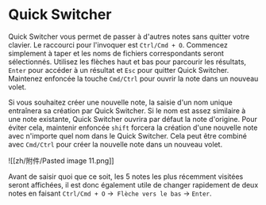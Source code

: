 # Quick Switcher

Quick Switcher vous permet de passer à d'autres notes sans quitter votre clavier. Le raccourci pour l'invoquer est `Ctrl/Cmd + O`. Commencez simplement à taper et les noms de fichiers correspondants seront sélectionnés. Utilisez les flèches haut et bas pour parcourir les résultats, `Enter` pour accéder à un résultat et `Esc` pour quitter Quick Switcher. Maintenez enfoncée la touche `Cmd/Ctrl` pour ouvrir la note dans un nouveau volet.

Si vous souhaitez créer une nouvelle note, la saisie d'un nom unique entraînera sa création par Quick Switcher. Si le nom est assez similaire à une note existante, Quick Switcher ouvrira par défaut la note d'origine. Pour éviter cela, maintenir enfoncée `shift` forcera la création d'une nouvelle note avec n'importe quel nom dans le Quick Switcher. Cela peut être combiné avec `Cmd/Ctrl` pour créer la nouvelle note dans un nouveau volet.

![[zh/附件/Pasted image 11.png]]

Avant de saisir quoi que ce soit, les 5 notes les plus récemment visitées seront affichées, il est donc également utile de changer rapidement de deux notes en faisant `Ctrl/Cmd + O` →` Flèche vers le bas` → `Enter`.

